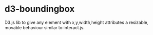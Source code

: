 # d3-boundingbox
D3.js lib to give any element with x,y,width,height attributes a resizable, movable behaviour similar to interact.js.

